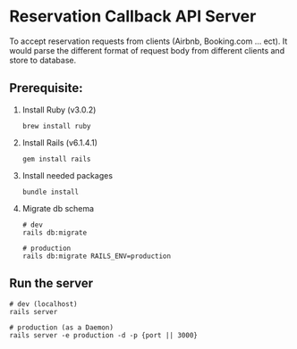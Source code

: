 # Reservation Callback API Server
To accept reservation requests from clients (Airbnb, Booking.com ... ect).
It would parse the different format of request body from different clients and store to database.

## Prerequisite:
1. Install Ruby (v3.0.2)
    ```shell
    brew install ruby
    ```
2. Install Rails (v6.1.4.1)
    ```shell
    gem install rails
    ```
3. Install needed packages
    ```shell
    bundle install
    ```
4. Migrate db schema
    ```shell
    # dev
    rails db:migrate

    # production
    rails db:migrate RAILS_ENV=production
    ```

## Run the server
```shell
# dev (localhost)
rails server

# production (as a Daemon)
rails server -e production -d -p {port || 3000}
```

